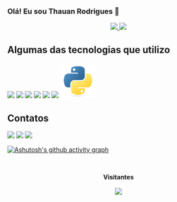 ### Olá! Eu sou Thauan Rodrigues 👋


<div align="center" display="Flex">
 <a href="https://github.com/ThauanRodrigues">
  <img height="150em" src="https://github-readme-stats.vercel.app/api?username=ThauanRodrigues&show_icons=true&theme=tokyonight&include_all_commits=true"/>
  <img height="150em" src="https://github-readme-stats.vercel.app/api/top-langs/?username=ThauanRodrigues&theme=tokyonight&layout=compact"/>
 </a>
</div>

## Algumas das tecnologias que utilizo

<div align="">
 <img src="https://media3.giphy.com/media/ln7z2eWriiQAllfVcn/200w.webp" width="80"> 
 <img src="https://camo.githubusercontent.com/587d0f411b348ee05a53c7685b59142e0705ff8d06181d09008438c1a92f1a96/68747470733a2f2f7261776769742e636f6d2f736173732f736173732d736974652f6d61696e2f736f757263652f6173736574732f696d672f6c6f676f732f6c6f676f2e737667" width="80">        
 <img src="https://i.giphy.com/media/KzJkzjggfGN5Py6nkT/200.webp" width="80">      
 <img src="https://i.giphy.com/media/IdyAQJVN2kVPNUrojM/200.webp" width="80">
 <img src="https://media.giphy.com/media/XAxylRMCdpbEWUAvr8/200.webp" width="80">
 <img src="https://media.giphy.com/media/fsEaZldNC8A1PJ3mwp/200.webp" width="80">
<img src="https://raw.githubusercontent.com/devicons/devicon/master/icons/python/python-original.svg" width="80">




</div>

 ## Contatos
 
<div> 
  <a href="https://instagram.com/thauanrodriguees" target="_blank"><img src="https://img.shields.io/badge/-Instagram-%23E4405F?style=for-the-badge&logo=instagram&logoColor=white" target="_blank"></a>
  <a href = "mailto:thauanguimaraes20@gmail.com"><img src="https://img.shields.io/badge/-Gmail-%23333?style=for-the-badge&logo=gmail&logoColor=white" target="_blank"></a>
  <a href="https://www.linkedin.com/in/thauan-rodrigues-85438717b/" target="_blank"><img src="https://img.shields.io/badge/-LinkedIn-%230077B5?style=for-the-badge&logo=linkedin&logoColor=white" target="_blank"></a> 
  
</div>

[![Ashutosh's github activity graph](https://github-readme-activity-graph.cyclic.app/graph?username=ThauanRodrigues&bg_color=000000&color=1eff00&line=00d5ff&point=07f20b&area=true&hide_border=true)](https://github.com/ashutosh00710/github-readme-activity-graph)

<div align="center">
<br><p align="centre"><b>Visitantes</b></p>  
<p align="center"><img align="center" src="https://profile-counter.glitch.me/{ThauanRodrigues}/count.svg" /></p> 
<br>
</div>
